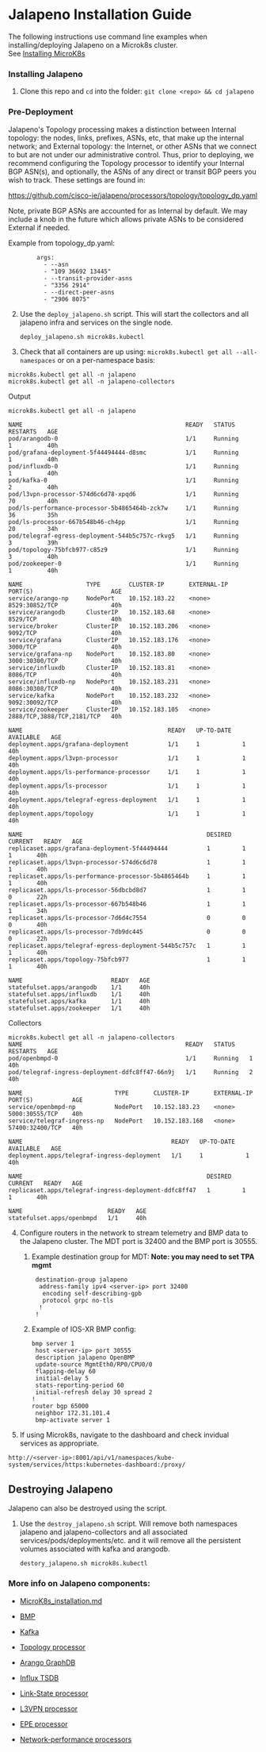 # Jalapeno Installation Guide
The following instructions use command line examples when installing/deploying Jalapeno on a Microk8s cluster.  
See [Installing MicroK8s](docs/MicroK8s_installation.md)

### Installing Jalapeno

1. Clone this repo and `cd` into the folder: `git clone <repo> && cd jalapeno`

### Pre-Deployment

Jalapeno's Topology processing makes a distinction between Internal topology: the nodes, links, prefixes, ASNs, etc, that make up the internal network; and External topology: the Internet, or other ASNs that we connect to but are not under our administrative control. Thus, prior to deploying, we recommend configuring the Topology processor to identify your Internal BGP ASN(s), and optionally, the ASNs of any direct or transit BGP peers you wish to track.  These settings are found in:

https://github.com/cisco-ie/jalapeno/processors/topology/topology_dp.yaml

Note, private BGP ASNs are accounted for as Internal by default.  We may include a knob in the future which allows private ASNs to be considered External if needed.

Example from topology_dp.yaml:
```
        args:
          - --asn
          - "109 36692 13445"
          - --transit-provider-asns
          - "3356 2914"
          - --direct-peer-asns
          - "2906 8075"
```

2. Use the `deploy_jalapeno.sh` script. This will start the collectors and all jalapeno infra and services on the single node.

   ```bash
   deploy_jalapeno.sh microk8s.kubectl
   ```

3. Check that all containers are up using: `microk8s.kubectl get all --all-namespaces` or on a per-namespace basis:
```
microk8s.kubectl get all -n jalapeno
microk8s.kubectl get all -n jalapeno-collectors
```
Output
```
microk8s.kubectl get all -n jalapeno

NAME                                              READY   STATUS             RESTARTS   AGE
pod/arangodb-0                                    1/1     Running            1          40h
pod/grafana-deployment-5f44494444-d8smc           1/1     Running            1          40h
pod/influxdb-0                                    1/1     Running            1          40h
pod/kafka-0                                       1/1     Running            2          40h
pod/l3vpn-processor-574d6c6d78-xpqd6              1/1     Running            70         40h
pod/ls-performance-processor-5b4865464b-zck7w     1/1     Running            36         35h
pod/ls-processor-667b548b46-ch4pp                 1/1     Running            20         34h
pod/telegraf-egress-deployment-544b5c757c-rkvg5   1/1     Running            3          39h
pod/topology-75bfcb977-c85z9                      1/1     Running            3          40h
pod/zookeeper-0                                   1/1     Running            1          40h

NAME                  TYPE        CLUSTER-IP       EXTERNAL-IP   PORT(S)                      AGE
service/arango-np     NodePort    10.152.183.22    <none>        8529:30852/TCP               40h
service/arangodb      ClusterIP   10.152.183.68    <none>        8529/TCP                     40h
service/broker        ClusterIP   10.152.183.206   <none>        9092/TCP                     40h
service/grafana       ClusterIP   10.152.183.176   <none>        3000/TCP                     40h
service/grafana-np    NodePort    10.152.183.80    <none>        3000:30300/TCP               40h
service/influxdb      ClusterIP   10.152.183.81    <none>        8086/TCP                     40h
service/influxdb-np   NodePort    10.152.183.231   <none>        8086:30308/TCP               40h
service/kafka         NodePort    10.152.183.232   <none>        9092:30092/TCP               40h
service/zookeeper     ClusterIP   10.152.183.105   <none>        2888/TCP,3888/TCP,2181/TCP   40h

NAME                                         READY   UP-TO-DATE   AVAILABLE   AGE
deployment.apps/grafana-deployment           1/1     1            1           40h
deployment.apps/l3vpn-processor              1/1     1            1           40h
deployment.apps/ls-performance-processor     1/1     1            1           40h
deployment.apps/ls-processor                 1/1     1            1           40h
deployment.apps/telegraf-egress-deployment   1/1     1            1           40h
deployment.apps/topology                     1/1     1            1           40h

NAME                                                    DESIRED   CURRENT   READY   AGE
replicaset.apps/grafana-deployment-5f44494444           1         1         1       40h
replicaset.apps/l3vpn-processor-574d6c6d78              1         1         1       40h
replicaset.apps/ls-performance-processor-5b4865464b     1         1         1       40h
replicaset.apps/ls-processor-56dbcbd8d7                 1         1         0       22h
replicaset.apps/ls-processor-667b548b46                 1         1         1       34h
replicaset.apps/ls-processor-7d6d4c7554                 0         0         0       40h
replicaset.apps/ls-processor-7db9dc445                  0         0         0       22h
replicaset.apps/telegraf-egress-deployment-544b5c757c   1         1         1       40h
replicaset.apps/topology-75bfcb977                      1         1         1       40h

NAME                         READY   AGE
statefulset.apps/arangodb    1/1     40h
statefulset.apps/influxdb    1/1     40h
statefulset.apps/kafka       1/1     40h
statefulset.apps/zookeeper   1/1     40h
```
Collectors
```
microk8s.kubectl get all -n jalapeno-collectors
NAME                                              READY   STATUS    RESTARTS   AGE
pod/openbmpd-0                                    1/1     Running   1          40h
pod/telegraf-ingress-deployment-ddfc8ff47-66n9j   1/1     Running   2          40h

NAME                          TYPE       CLUSTER-IP       EXTERNAL-IP   PORT(S)           AGE
service/openbmpd-np           NodePort   10.152.183.23    <none>        5000:30555/TCP    40h
service/telegraf-ingress-np   NodePort   10.152.183.168   <none>        57400:32400/TCP   40h

NAME                                          READY   UP-TO-DATE   AVAILABLE   AGE
deployment.apps/telegraf-ingress-deployment   1/1     1            1           40h

NAME                                                    DESIRED   CURRENT   READY   AGE
replicaset.apps/telegraf-ingress-deployment-ddfc8ff47   1         1         1       40h

NAME                        READY   AGE
statefulset.apps/openbmpd   1/1     40h
```

4. Configure routers in the network to stream telemetry and BMP data to the Jalapeno cluster. The MDT port is 32400 and the BMP port is 30555.

   1. Example destination group for MDT: **Note: you may need to set TPA mgmt**

      ```shell
       destination-group jalapeno
        address-family ipv4 <server-ip> port 32400
         encoding self-describing-gpb
         protocol grpc no-tls
        !
       !
      ```

   2. Example of IOS-XR BMP config:

      ```shell
      bmp server 1
       host <server-ip> port 30555
       description jalapeno OpenBMP
       update-source MgmtEth0/RP0/CPU0/0
       flapping-delay 60
       initial-delay 5
       stats-reporting-period 60
       initial-refresh delay 30 spread 2
      !
      router bgp 65000
       neighbor 172.31.101.4
       bmp-activate server 1
      ```

5. If using Microk8s, navigate to the dashboard and check invidual services as appropriate.
```
http://<server-ip>:8001/api/v1/namespaces/kube-system/services/https:kubernetes-dashboard:/proxy/
```

## Destroying Jalapeno

Jalapeno can also be destroyed using the script.

1. Use the `destroy_jalapeno.sh` script. Will remove both namespaces jalapeno and jalapeno-collectors and all associated services/pods/deployments/etc. and it will remove all the persistent volumes associated with kafka and arangodb.

   ```shell
   destory_jalapeno.sh microk8s.kubectl
   ```

### More info on Jalapeno components:

* [MicroK8s_installation.md](docs/MicroK8s_installation.md)

* [BMP](docs/BMP.md)

* [Kafka](docs/Kafka.md)

* [Topology processor](docs/Topology_processor.md)

* [Arango GraphDB](docs/Arango-GraphDB.md)

* [Influx TSDB](docs/Influx-TSDB.md)

* [Link-State processor](docs/link-state)

* [L3VPN processor](docs/l3vpn)

* [EPE processor](docs/epe/README.md)

* [Network-performance processors](docs/perf/README.md)
